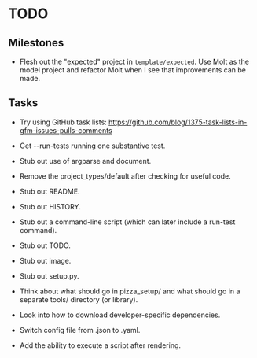 TODO
====

Milestones
----------

* Flesh out the "expected" project in `template/expected`.  Use Molt as the
  model project and refactor Molt when I see that improvements can be made.

Tasks
-----

* Try using GitHub task lists:
  https://github.com/blog/1375-task-lists-in-gfm-issues-pulls-comments
* Get --run-tests running one substantive test.
* Stub out use of argparse and document.
* Remove the project_types/default after checking for useful code.
* Stub out README.
* Stub out HISTORY.
* Stub out a command-line script (which can later include a run-test command).
* Stub out TODO.
* Stub out image.
* Stub out setup.py.
* Think about what should go in pizza_setup/ and what should go in a
  separate tools/ directory (or library).
* Look into how to download developer-specific dependencies.

* Switch config file from .json to .yaml.
* Add the ability to execute a script after rendering.
